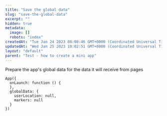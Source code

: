 ```yaml
---
title: "Save the global data"
slug: "save-the-global-data"
excerpt: ""
hidden: true
metadata: 
  image: []
  robots: "index"
createdAt: "Tue Jan 24 2023 08:08:46 GMT+0000 (Coordinated Universal Time)"
updatedAt: "Wed Jan 25 2023 10:02:51 GMT+0000 (Coordinated Universal Time)"
layout: "default"
parent: "Test - how to create a mini app"
---
```

Prepare the app's global data for the data it will receive from pages

```Text app.js
App({
  onLaunch: function () {
  },
  globalData: {
    userLocation: null,
    markers: null
  }
})
```
